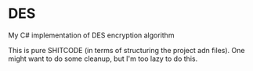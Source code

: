 # DES
My C# implementation of DES encryption algorithm

This is pure SHITCODE (in terms of structuring the project adn files). One might want to do some cleanup, but I'm too lazy to do this.
